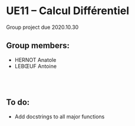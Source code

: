 # UE11 – Calcul Différentiel
Group project due 2020.10.30

## Group members:
* HERNOT Anatole
* LEBŒUF Antoine

<br><br>

## To do:
* Add docstrings to all major functions
